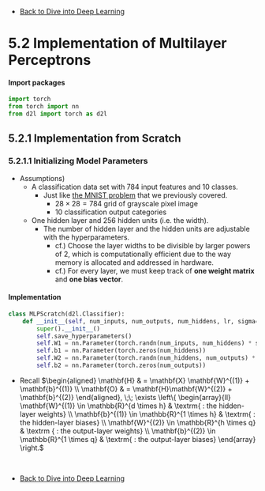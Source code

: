 * [Back to Dive into Deep Learning](../../main.md)

# 5.2 Implementation of Multilayer Perceptrons

#### Import packages
```python
import torch
from torch import nn
from d2l import torch as d2l
```

## 5.2.1 Implementation from Scratch
### 5.2.1.1 Initializing Model Parameters
- Assumptions)
  - A classification data set with $784$ input features and $10$ classes.
    - Just like [the MNIST problem](../../ch04/02/note.md#tech-mnist--lecun-et-al-1998) that we previously covered.
      - $28\times 28=784$ grid of grayscale pixel image
      - $10$ classification output categories
  - One hidden layer and $256$ hidden units (i.e. the width).
    - The number of hidden layer and the hidden units are adjustable with the hyperparameters.
      - cf.) Choose the layer widths to be divisible by larger powers of $2$, which is computationally efficient due to the way memory is allocated and addressed in hardware.
      - cf.) For every layer, we must keep track of **one weight matrix** and **one bias vector**.

#### Implementation
```python
class MLPScratch(d2l.Classifier):
    def __init__(self, num_inputs, num_outputs, num_hiddens, lr, sigma=0.01):
        super().__init__()
        self.save_hyperparameters()
        self.W1 = nn.Parameter(torch.randn(num_inputs, num_hiddens) * sigma)
        self.b1 = nn.Parameter(torch.zeros(num_hiddens))
        self.W2 = nn.Parameter(torch.randn(num_hiddens, num_outputs) * sigma)
        self.b2 = nn.Parameter(torch.zeros(num_outputs))
```
- Recall $`\begin{aligned}
        \mathbf{H} & = \mathbf{X} \mathbf{W}^{(1)} + \mathbf{b}^{(1)} \\
        \mathbf{O} & = \mathbf{H}\mathbf{W}^{(2)} + \mathbf{b}^{(2)}
    \end{aligned}, 
    \;\; \exists \left\{ \begin{array}{ll} \mathbf{W}^{(1)} \in \mathbb{R}^{d \times  h} & \textrm{ : the hidden-layer weights} \\ \mathbf{b}^{(1)} \in \mathbb{R}^{1 \times h} &  \textrm{ : the hidden-layer biases} \\ \mathbf{W}^{(2)} \in \mathbb{R}^{h \times q} & \textrm { : the output-layer weights} \\ \mathbf{b}^{(2)} \in \mathbb{R}^{1 \times q} & \textrm{ :  the output-layer biases} \end{array} \right.`$












<br>

* [Back to Dive into Deep Learning](../../main.md)